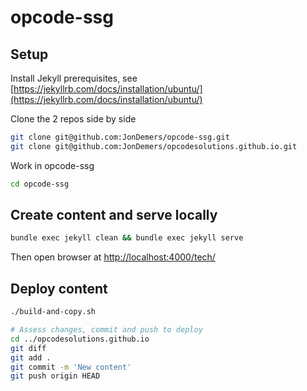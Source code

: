# opcode-ssg

## Setup

Install Jekyll prerequisites, see [https://jekyllrb.com/docs/installation/ubuntu/](https://jekyllrb.com/docs/installation/ubuntu/)

Clone the 2 repos side by side

```bash
git clone git@github.com:JonDemers/opcode-ssg.git
git clone git@github.com:JonDemers/opcodesolutions.github.io.git
```

Work in opcode-ssg

```bash
cd opcode-ssg
```

## Create content and serve locally

```bash
bundle exec jekyll clean && bundle exec jekyll serve
```

Then open browser at [http://localhost:4000/tech/](http://localhost:4000/tech/)

## Deploy content

```bash
./build-and-copy.sh

# Assess changes, commit and push to deploy
cd ../opcodesolutions.github.io
git diff
git add .
git commit -m 'New content'
git push origin HEAD
```


